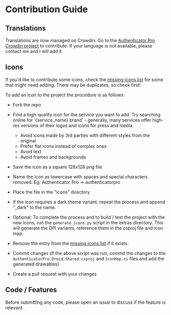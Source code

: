 # Contribution Guide 

## Translations

Translations are now managed on Crowdin. Go to the [Authenticator Pro Crowdin project](https://crwd.in/authenticator-pro) to contribute. If your language is not available, please contact me and I will add it.

## Icons

If you'd like to contribute some icons, check the [missing icons list](./extra/missing_icons.txt) for some that might need adding. There may be duplicates, so check first!

To add an icon to the project the procedure is as follows:

* Fork the repo

* Find a high-quality icon for the service you want to add. Try searching online for '{service_name} brand' - generally, many services offer high-res versions of their logos and icons for press and media.
  
    * Avoid icons made by 3rd parties with different styles from the original
    * Prefer flat icons instead of complex ones
    * Avoid text
    * Avoid frames and backgrounds
  
* Save the icon as a square 128x128 png file

* Name the icon as lowercase with spaces and special characters removed. Eg: Authenticator Pro -> authenticatorpro
  
* Place the file in the "icons" directory

* If the icon requires a dark theme variant, repeat the process and append "_dark" to the name.

* Optional: To complete the process and to build / test the project with the new icons, run the `generate_icons.py` script in the extras directory. This will generate the DPI variants, reference them in the csproj file and icon map.

* Remove the entry from the [missing icons list](./extra/missing_icons.txt) if it exists.

* Commit changes (if the above script was run, commit the changes to the `AuthenticatorPro.Droid.Shared.csproj` and `IconMap.cs` files and add the generated drawables)

* Create a pull request with your changes

## Code / Features

Before submitting any code, please open an issue to discuss if the feature is relevant.
